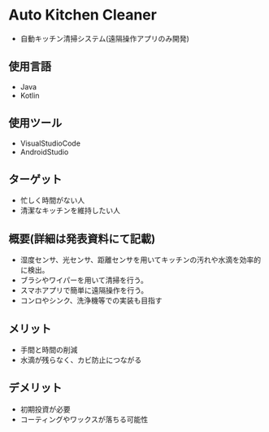 # Auto Kitchen Cleaner
- 自動キッチン清掃システム(遠隔操作アプリのみ開発)

## 使用言語
- Java
- Kotlin

## 使用ツール
- VisualStudioCode
- AndroidStudio

## ターゲット
- 忙しく時間がない人
- 清潔なキッチンを維持したい人

## 概要(詳細は発表資料にて記載)

- 湿度センサ、光センサ、距離センサを用いてキッチンの汚れや水滴を効率的に検出。
- ブラシやワイパーを用いて清掃を行う。
- スマホアプリで簡単に遠隔操作を行う。
- コンロやシンク、洗浄機等での実装も目指す

## メリット
- 手間と時間の削減
- 水滴が残らなく、カビ防止につながる

## デメリット
- 初期投資が必要
- コーティングやワックスが落ちる可能性
